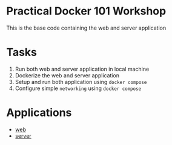# Practical Docker 101 Workshop
This is the base code containing the web and server application

# Tasks
1. Run both web and server application in local machine
2. Dockerize the web and server application
3. Setup and run both application using `docker compose`
4. Configure simple `networking` using `docker compose`

# Applications
- [web](./web/README.md)
- [server](./server/README.md)
